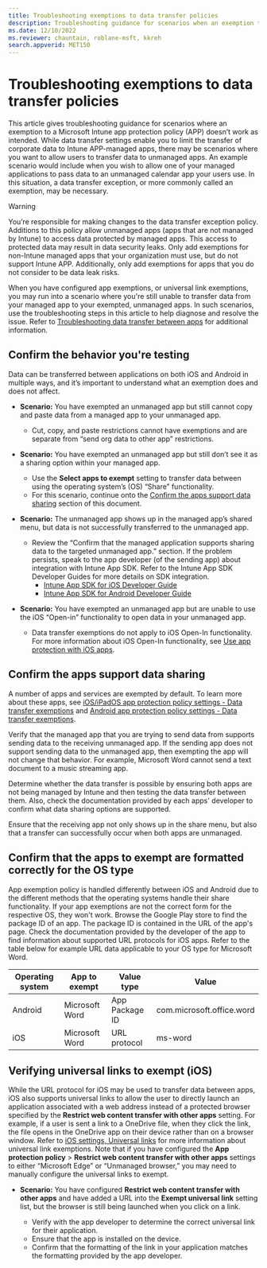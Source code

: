 ```yaml
---
title: Troubleshooting exemptions to data transfer policies
description: Troubleshooting guidance for scenarios when an exemption to Microsoft Intune app protection policies (APP) does not work as expected.
ms.date: 12/10/2022
ms.reviewer: chauntain, roblane-msft, kkreh
search.appverid: MET150
---
```

# Troubleshooting exemptions to data transfer policies

This article gives troubleshooting guidance for scenarios where an exemption to a Microsoft Intune app protection policy (APP) doesn’t work as intended. While data transfer settings enable you to limit the transfer of corporate data to Intune APP-managed apps, there may be scenarios where you want to allow users to transfer data to unmanaged apps. An example scenario would include when you wish to allow one of your managed applications to pass data to an unmanaged calendar app your users use. In this situation, a data transfer exception, or more commonly called an exemption, may be necessary.

> [!WARNING]
> You’re responsible for making changes to the data transfer exception policy. Additions to this policy allow unmanaged apps (apps that are not managed by Intune) to access data protected by managed apps. This access to protected data may result in data security leaks. Only add exemptions for non-Intune managed apps that your organization must use, but do not support Intune APP. Additionally, only add exemptions for apps that you do not consider to be data leak risks.

When you have configured app exemptions, or universal link exemptions, you may run into a scenario where you're still unable to transfer data from your managed app to your exempted, unmanaged apps. In such scenarios, use the troubleshooting steps in this article to help diagnose and resolve the issue. Refer to [Troubleshooting data transfer between apps](/troubleshoot/mem/intune/app-protection-policies/troubleshoot-data-transfer) for additional information.

## Confirm the behavior you're testing

Data can be transferred between applications on both iOS and Android in multiple ways, and it’s important to understand what an exemption does and does not affect.

- **Scenario:** You have exempted an unmanaged app but still cannot copy and paste data from a managed app to your unmanaged app.

  - Cut, copy, and paste restrictions cannot have exemptions and are separate from “send org data to other app” restrictions.

- **Scenario:** You have exempted an unmanaged app but still don’t see it as a sharing option within your managed app.

  - Use the **Select apps to exempt** setting to transfer data between using the operating system’s (OS) “Share” functionality.
  - For this scenario, continue onto the [Confirm the apps support data sharing](#confirm-the-apps-support-data-sharing) section of this document.

- **Scenario:** The unmanaged app shows up in the managed app’s shared menu, but data is not successfully transferred to the unmanaged app.

  - Review the “Confirm that the managed application supports sharing data to the targeted unmanaged app.” section. If the problem persists, speak to the app developer (of the sending app) about integration with Intune App SDK. Refer to the Intune App SDK Developer Guides for more details on SDK integration.
    - [Intune App SDK for iOS Developer Guide](/mem/intune/developer/app-sdk-ios)
    - [Intune App SDK for Android Developer Guide](/mem/intune/developer/app-sdk-android)

- **Scenario:** You have exempted an unmanaged app but are unable to use the iOS “Open-in” functionality to open data in your unmanaged app.

  - Data transfer exemptions do not apply to iOS Open-In functionality. For more information about iOS Open-In functionality, see [Use app protection with iOS apps](/mem/intune/apps/data-transfer-between-apps-manage-ios#use-open-in-management-to-protect-ios-apps-and-data).

## Confirm the apps support data sharing

A number of apps and services are exempted by default. To learn more about these apps, see [iOS/iPadOS app protection policy settings - Data transfer exemptions](/mem/intune/apps/app-protection-policy-settings-ios#data-transfer-exemptions) and [Android app protection policy settings - Data transfer exemptions](/mem/intune/apps/app-protection-policy-settings-android#data-transfer-exemptions).

Verify that the managed app that you are trying to send data from supports sending data to the receiving unmanaged app. If the sending app does not support sending data to the unmanaged app, then exempting the app will not change that behavior. For example, Microsoft Word cannot send a text document to a music streaming app.

Determine whether the data transfer is possible by ensuring both apps are not being managed by Intune and then testing the data transfer between them. Also, check the documentation provided by each apps' developer to confirm what data sharing options are supported.

Ensure that the receiving app not only shows up in the share menu, but also that a transfer can successfully occur when both apps are unmanaged.

## Confirm that the apps to exempt are formatted correctly for the OS type

App exemption policy is handled differently between iOS and Android due to the different methods that the operating systems handle their share functionality. If your app exemptions are not the correct form for the respective OS, they won't work. Browse the Google Play store to find the package ID of an app. The package ID is contained in the URL of the app's page. Check the documentation provided by the developer of the app to find information about supported URL protocols for iOS apps. Refer to the table below for example URL data applicable to your OS type for Microsoft Word.

|Operating system   |App to exempt   |Value type   |Value   |
|------------|-----|------|-----------------|
|Android|Microsoft Word|App Package ID|com.microsoft.office.word|
|iOS|Microsoft Word|URL protocol|ms-word|

## Verifying universal links to exempt (iOS)

While the URL protocol for iOS may be used to transfer data between apps, iOS also supports universal links to allow the user to directly launch an application associated with a web address instead of a protected browser specified by the **Restrict web content transfer with other apps** setting. For example, if a user is sent a link to a OneDrive file, when they click the link, the file opens in the OneDrive app on their device rather than on a browser window. Refer to [iOS settings, Universal links](/mem/intune/apps/app-protection-policy-settings-ios#universal-links) for more information about universal link exemptions. Note that if you have configured the **App protection policy** > **Restrict web content transfer with other apps** settings to either “Microsoft Edge” or “Unmanaged browser,” you may need to manually configure the universal links to exempt.

- **Scenario:** You have configured **Restrict web content transfer with other apps** and have added a URL into the **Exempt universal link** setting list, but the browser is still being launched when you click on a link.

  - Verify with the app developer to determine the correct universal link for their application.
  - Ensure that the app is installed on the device.
  - Confirm that the formatting of the link in your application matches the formatting provided by the app developer.

